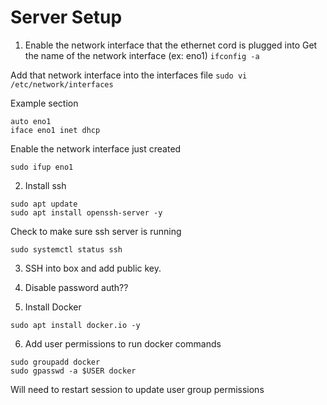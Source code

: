 # Server Setup
1. Enable the network interface that the ethernet cord is plugged into
Get the name of the network interface (ex: eno1)
`ifconfig -a`

Add that network interface into the interfaces file
`sudo vi /etc/network/interfaces`

Example section
```
auto eno1
iface eno1 inet dhcp
```

Enable the network interface just created

`sudo ifup eno1`

2. Install ssh
```
sudo apt update
sudo apt install openssh-server -y
```
Check to make sure ssh server is running
```
sudo systemctl status ssh
```

3. SSH into box and add public key.
4. Disable password auth??

5. Install Docker
```
sudo apt install docker.io -y
```
6. Add user permissions to run docker commands
```
sudo groupadd docker
sudo gpasswd -a $USER docker
```
Will need to restart session to update user group permissions

